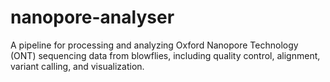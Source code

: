 # nanopore-analyser
A pipeline for processing and analyzing Oxford Nanopore Technology (ONT) sequencing data from blowflies, including quality control, alignment, variant calling, and visualization.
